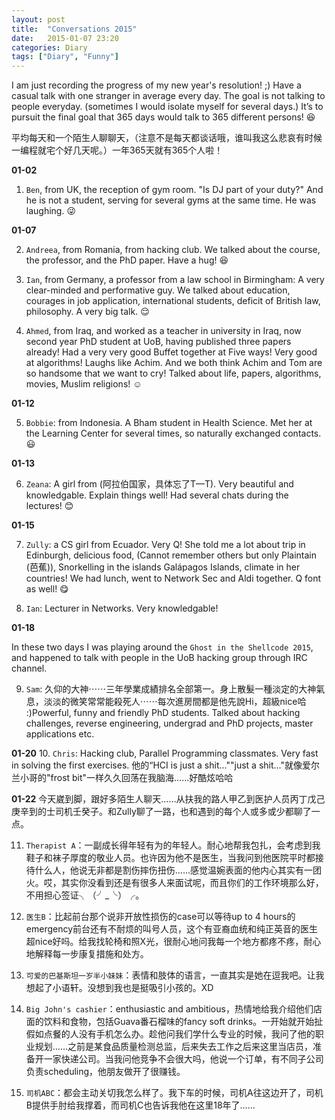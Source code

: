 ```yaml
---
layout: post
title:  "Conversations 2015"
date:   2015-01-07 23:20
categories: Diary
tags: ["Diary", "Funny"]
---
```


I am just recording the progress of my new year's resolution! ;) Have a casual talk with one stranger in average every day. The goal is not talking to people everyday. (sometimes I would isolate myself for several days.) It’s to pursuit the final goal that 365 days would talk to 365 different persons! :laughing: 

平均每天和一个陌生人聊聊天，（注意不是每天都谈话哦，谁叫我这么悲哀有时候一编程就宅个好几天呢。）一年365天就有365个人啦！

**01-02**

1. `Ben`, from UK, the reception of gym room. "Is DJ part of your duty?" And he is not a student, serving for several gyms at the same time. He was laughing. :stuck_out_tongue_winking_eye:

**01-07**

2. `Andreea`, from Romania, from hacking club. We talked about the course, the professor, and the PhD paper. Have a hug! :laughing:

3. `Ian`, from Germany, a professor from a law school in Birmingham: A very clear-minded and performative guy. We talked about education, courages in job application, international students, deficit of British law, philosophy. A very big talk. :relieved:

4. `Ahmed`, from Iraq, and worked as a teacher in university in Iraq, now second year PhD student at UoB, having published three papers already! Had a very very good Buffet together at Five ways! Very good at algorithms! Laughs like Achim. And we both think Achim and Tom are so handsome that we want to cry! Talked about life, papers, algorithms, movies, Muslim religions! :relaxed:

**01-12**

5. `Bobbie`: from Indonesia. A Bham student in Health Science. Met her at the Learning Center for several times, so naturally exchanged contacts. :smiley:

**01-13**

6. `Zeana`: A girl from (阿拉伯国家，具体忘了T—T). Very beautiful and knowledgable. Explain things well! Had several chats during the lectures! :blush:

**01-15**

7. `Zully`: a CS girl from Ecuador. Very Q! She told me a lot about trip in Edinburgh, delicious food, (Cannot remember others but only Plaintain (芭蕉)), Snorkelling in the islands Galápagos Islands, climate in her countries! We had lunch, went to Network Sec and Aldi together. Q font as well! :yum:

8. `Ian`: Lecturer in Networks. Very knowledgable! 

**01-18**

In these two days I was playing around the `Ghost in the Shellcode 2015`, and happened to talk with people in the UoB hacking group through IRC channel. 

9. `Sam`: 久仰的大神⋯⋯三年學業成績排名全部第一。身上散髮一種淡定的大神氣息，淡淡的微笑常常能殺死人⋯⋯每次進房間都是他先說Hi，超級nice哈 :)Powerful, funny and friendly PhD students. Talked about hacking challenges, reverse engineering, undergrad and PhD projects, master applications etc. 


**01-20**
10. `Chris`: Hacking club, Parallel Programming classmates. Very fast in solving the first exercises. 他的“HCI is just a shit...""just a shit..."就像爱尔兰小哥的"frost bit"一样久久回荡在我脑海……好酷炫哈哈

**01-22**
今天崴到脚，跟好多陌生人聊天……从扶我的路人甲乙到医护人员丙丁戊己庚辛到的士司机壬癸子。和Zully聊了一路，也和遇到的每个人或多或少都聊了一点。

11. `Therapist A`：一副成长得年轻有为的年轻人。耐心地帮我包扎，会考虑到我鞋子和袜子厚度的敬业人员。也许因为他不是医生，当我问到他医院平时都接待什么人，他说无非都是割伤摔伤扭伤……感觉温婉表面的他内心其实有一团火。哎，其实你没看到还是有很多人来面试呢，而且你们的工作环境那么好，不用担心签证╮（╯_╰）╭。

12. `医生B`：比起前台那个说非开放性损伤的case可以等待up to 4 hours的emergency前台还有不耐烦的叫号人员，这个有亚裔血统和纯正英音的医生超nice好吗。给我找轮椅和照X光，很耐心地问我每一个地方都疼不疼，耐心地解释每一步康复措施和处方。

13. `可爱的巴基斯坦一岁半小妹妹`：表情和肢体的语言，一直其实是她在逗我吧。让我想起了小语轩。没想到我也是挺吸引小孩的。XD

14. `Big John's cashier`：enthusiastic and ambitious，热情地给我介绍他们店面的饮料和食物，包括Guava番石榴味的fancy soft drinks。一开始就开始扯假如点餐的人没有手机怎么办。趁他问我们学什么专业的时候，我问了他的职业规划……之前是某食品质量检测总监，后来失去工作之后来这里当店员，准备开一家快递公司。当我问他竞争不会很大吗，他说一个订单，有不同子公司负责scheduling，他朋友做开了很赚钱。

15. `司机ABC`：都会主动关切我怎么样了。我下车的时候，司机A往这边开了，司机B提供手肘给我撑着，而司机C也告诉我他在这里18年了……

